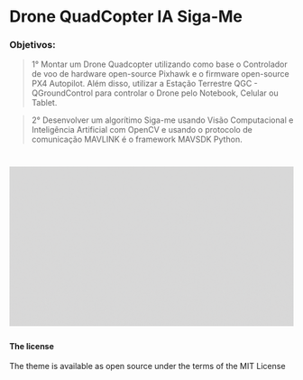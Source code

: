 # Drone QuadCopter IA Siga-Me

### Objetivos:

> 1° Montar um Drone Quadcopter utilizando como base o Controlador de voo de hardware open-source Pixhawk e o firmware open-source PX4 Autopilot.
Além disso, utilizar a Estação Terrestre QGC - QGroundControl para controlar o Drone pelo Notebook, Celular ou Tablet.

> 2° Desenvolver um algorítimo Siga-me usando Visão Computacional e Inteligência Artificial com OpenCV e usando o protocolo de comunicação MAVLINK é o framework MAVSDK Python.

<h1 align="center">
  <img src="/assets/images/em_construc.gif"/>
</h1>

#### The license

The theme is available as open source under the terms of the MIT License
